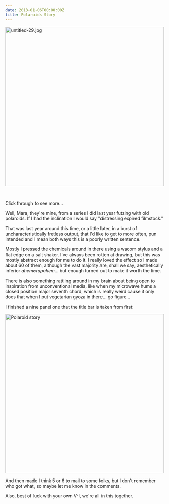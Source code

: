 ```yaml
---
date: 2013-01-06T00:00:00Z
title: Polaroids Story
---
```


<a title="untitled-29.jpg by a monkey with a mirror, on Flickr" href="http://www.flickr.com/photos/monkeywithamirror/8357026512/"><img alt="untitled-29.jpg" src="http://farm9.staticflickr.com/8074/8357026512_684699eee9.jpg" width="500" height="500" /></a>

&nbsp;

Click through to see more...

Well, Mara, they're mine, from a series I did last year futzing with old polaroids. If I had the inclination I would say "distressing expired filmstock."

<a id="more"></a><a id="more-342"></a>

That was last year around this time, or a little later, in a burst of uncharacteristically fretless output, that I'd like to get to more often, pun intended and I mean both ways this is a poorly written sentence.

Mostly I pressed the chemicals around in there using a wacom stylus and a flat edge on a salt shaker. I've always been rotten at drawing, but this was mostly abstract enough for me to do it. I really loved the effect so I made about 60 of them, although the vast majority are, shall we say, aesthetically inferior *ahemcrapahem*... but enough turned out to make it worth the time.

There is also something rattling around in my brain about being open to inspiration from unconventional media, like when my microwave hums a closed position major seventh chord, which is really weird cause it only does that when I put vegetarian gyoza in there... go figure...

I finished a nine panel one that the title bar is taken from first:

<a title="Polaroid story by a monkey with a mirror, on Flickr" href="http://www.flickr.com/photos/monkeywithamirror/6426010337/"><img alt="Polaroid story" src="http://farm8.staticflickr.com/7024/6426010337_42387a7700.jpg" width="500" height="500" /></a>

And then made I think 5 or 6 to mail to some folks, but I don't remember who got what, so maybe let me know in the comments.

Also, best of luck with your own V-I, we're all in this together.
